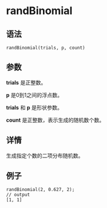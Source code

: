 # randBinomial

## 语法

`randBinomial(trials, p, count)`

## 参数

**trials** 是正整数。

**p** 是0到1之间的浮点数。

**trials** 和 **p** 是形状参数。

**count** 是正整数，表示生成的随机数个数。

## 详情

生成指定个数的二项分布随机数。

## 例子

```
randBinomial(2, 0.627, 2);
// output
[1, 1]
```

